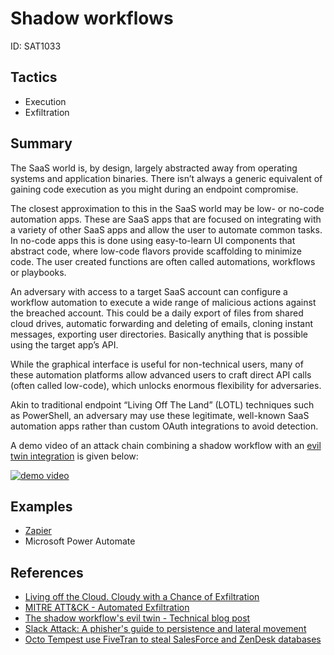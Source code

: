 # Shadow workflows
ID: SAT1033

## Tactics
* Execution
* Exfiltration

## Summary

The SaaS world is, by design, largely abstracted away from operating systems and application binaries. There isn’t always a generic equivalent of gaining code execution as you might during an endpoint compromise.

The closest approximation to this in the SaaS world may be low- or no-code automation apps. These are SaaS apps that are focused on integrating with a variety of other SaaS apps and allow the user to automate common tasks. In no-code apps this is done using easy-to-learn UI components that abstract code, where low-code flavors provide scaffolding to minimize code. The user created functions are often called automations, workflows or playbooks.

An adversary with access to a target SaaS account can configure a workflow automation to execute a wide range of malicious actions against the breached account. This could be a daily export of files from shared cloud drives, automatic forwarding and deleting of emails, cloning instant messages, exporting user directories. Basically anything that is possible using the target app’s API.

While the graphical interface is useful for non-technical users, many of these automation platforms allow advanced users to craft direct API calls (often called low-code), which unlocks enormous flexibility for adversaries.

Akin to traditional endpoint “Living Off The Land” (LOTL) techniques such as PowerShell, an adversary may use these legitimate, well-known SaaS automation apps rather than custom OAuth integrations to avoid detection.

A demo video of an attack chain combining a shadow workflow with an [evil twin integration](/techniques/evil_twin_integrations/description.md) is given below:
 
[![demo video](https://img.youtube.com/vi/g2EITjjJH1s/0.jpg)](https://www.youtube.com/watch?v=g2EITjjJH1s)

## Examples
* [Zapier](examples/zapier.md)
* Microsoft Power Automate

## References

* [Living off the Cloud. Cloudy with a Chance of Exfiltration](https://www.pentestpartners.com/security-blog/living-off-the-cloud-cloudy-with-a-chance-of-exfiltration/)
* [MITRE ATT&CK - Automated Exfiltration](https://attack.mitre.org/techniques/T1020/)
* [The shadow workflow's evil twin - Technical blog post](https://pushsecurity.com/blog/nearly-invisible-attack-chain/)
* [Slack Attack: A phisher's guide to persistence and lateral movement](https://pushsecurity.com/blog/phishing-slack-persistence/)
* [Octo Tempest use FiveTran to steal SalesForce and ZenDesk databases](https://www.microsoft.com/en-us/security/blog/2023/10/25/octo-tempest-crosses-boundaries-to-facilitate-extortion-encryption-and-destruction/)

